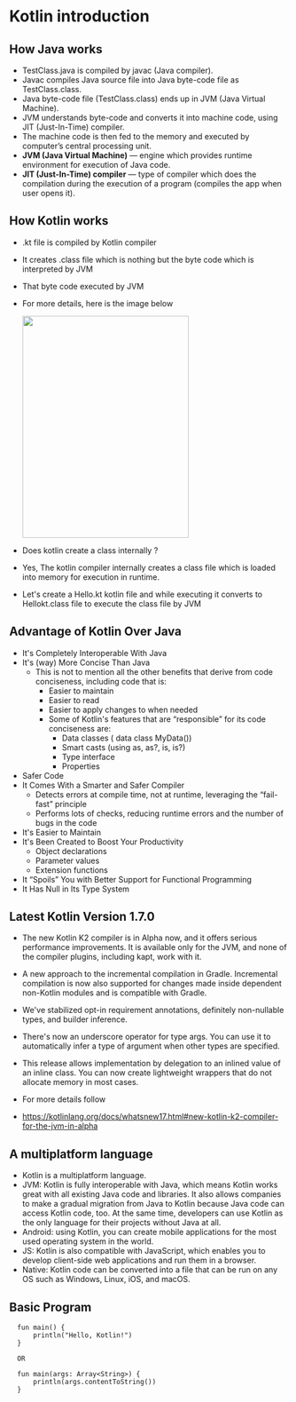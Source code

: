 # Kotlin introduction
## How Java works
- TestClass.java is compiled by javac (Java compiler).
- Javac compiles Java source file into Java byte-code file as TestClass.class.
- Java byte-code file (TestClass.class) ends up in JVM (Java Virtual Machine).
- JVM understands byte-code and converts it into machine code, using JIT (Just-In-Time) compiler.
- The machine code is then fed to the memory and executed by computer’s central processing unit.
- **JVM (Java Virtual Machine)** — engine which provides runtime environment for execution of Java code.
- **JIT (Just-In-Time) compiler** — type of compiler which does the compilation during the execution of a program (compiles the app when user opens it).

## How Kotlin works
- .kt file is compiled by Kotlin compiler
- It creates .class file which is nothing but the byte code which is interpreted by JVM
- That byte code executed by JVM
- For more details, here is the image below

  <img src="https://github.com/spdobest/KotlinWorld/blob/master/ReadMe/images/javaKotlinCompiler.png" width="300" height="400" />


- Does kotlin create a class internally ?
- Yes, The kotlin compiler internally creates a class file which is loaded into memory for execution in runtime.
- Let's create a Hello.kt kotlin file and while executing it converts to Hellokt.class file to execute the class file by JVM

## Advantage of Kotlin Over Java
- It's Completely Interoperable With Java
- It's (way) More Concise Than Java
  - This is not to mention all the other benefits that derive from code conciseness, including code that is:
      - Easier to maintain
      - Easier to read
      - Easier to apply changes to when needed
    - Some of Kotlin's features that are “responsible” for its code conciseness are:
      - Data classes ( data class MyData())
      - Smart casts (using as, as?, is, is?)
      - Type interface
      - Properties
- Safer Code
- It Comes With a Smarter and Safer Compiler
  - Detects errors at compile time, not at runtime, leveraging the “fail-fast” principle
  - Performs lots of checks, reducing runtime errors and the number of bugs in the code
- It's Easier to Maintain
- It's Been Created to Boost Your Productivity
  - Object declarations
  - Parameter values
  - Extension functions
- It “Spoils” You with Better Support for Functional Programming
- It Has Null in Its Type System

## Latest Kotlin Version 1.7.0
- The new Kotlin K2 compiler is in Alpha now, and it offers serious performance improvements. It is available only for the JVM, and none of the compiler plugins, including kapt, work with it.
- A new approach to the incremental compilation in Gradle. Incremental compilation is now also supported for changes made inside dependent non-Kotlin modules and is compatible with Gradle.
- We've stabilized opt-in requirement annotations, definitely non-nullable types, and builder inference.
- There's now an underscore operator for type args. You can use it to automatically infer a type of argument when other types are specified.
- This release allows implementation by delegation to an inlined value of an inline class. You can now create lightweight wrappers that do not allocate memory in most cases.

- For more details follow
- https://kotlinlang.org/docs/whatsnew17.html#new-kotlin-k2-compiler-for-the-jvm-in-alpha

## A multiplatform language
- Kotlin is a multiplatform language.
- JVM: Kotlin is fully interoperable with Java, which means Kotlin works great with all existing Java code and libraries. It also allows companies to make a gradual migration from Java to Kotlin because Java code can access Kotlin code, too. At the same time, developers can use Kotlin as the only language for their projects without Java at all.
- Android: using Kotlin, you can create mobile applications for the most used operating system in the world.
- JS: Kotlin is also compatible with JavaScript, which enables you to develop client-side web applications and run them in a browser.
- Native: Kotlin code can be converted into a file that can be run on any OS such as Windows, Linux, iOS, and macOS.

## Basic Program
```
  fun main() {
      println("Hello, Kotlin!")
  }
  
  OR

  fun main(args: Array<String>) {
      println(args.contentToString())
  }
```